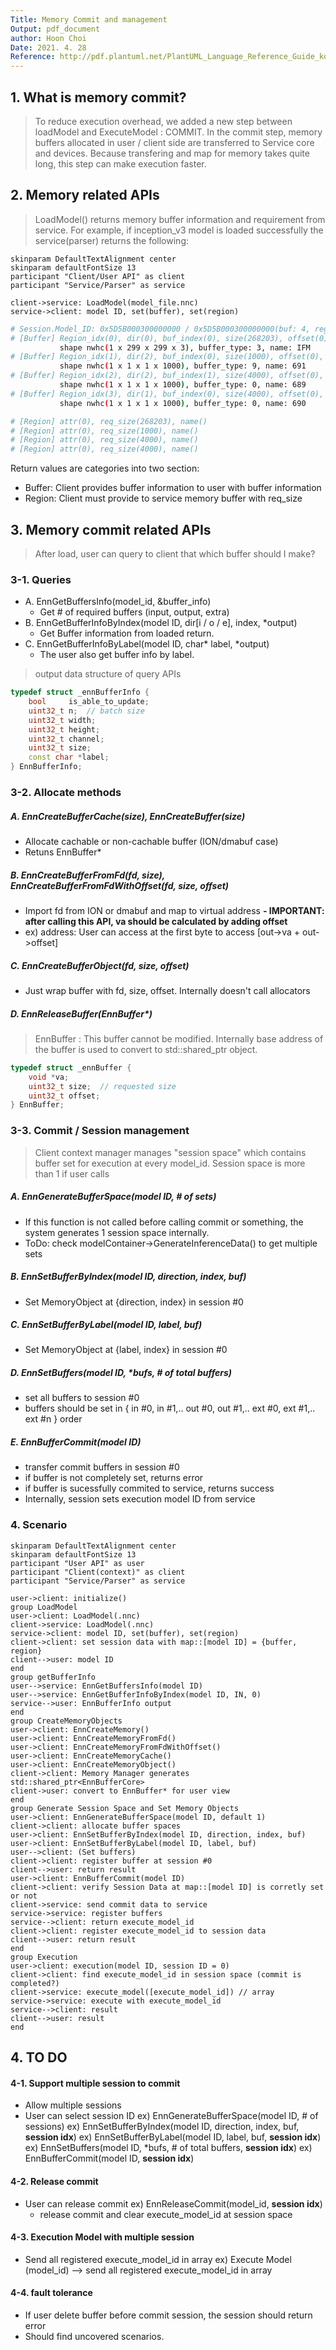 ```yaml
---
Title: Memory Commit and management
Output: pdf_document
author: Hoon Choi
Date: 2021. 4. 28
Reference: http://pdf.plantuml.net/PlantUML_Language_Reference_Guide_ko.pdf
---
```



## 1. What is memory commit?
> To reduce execution overhead, we added a new step between loadModel and ExecuteModel : COMMIT. In the commit step, memory buffers allocated in user / client side are transferred to Service core and devices. Because transfering and map for memory takes quite long, this step can make execution faster.

## 2. Memory related APIs
> LoadModel() returns memory buffer information and requirement from service. For example, if inception_v3 model is loaded successfully the service(parser) returns the following:
```plantUML
skinparam DefaultTextAlignment center
skinparam defaultFontSize 13
participant "Client/User API" as client
participant "Service/Parser" as service

client->service: LoadModel(model_file.nnc)
service->client: model ID, set(buffer), set(region)

```

```bash
# Session.Model_ID: 0x5D5B000300000000 / 0x5D5B000300000000(buf: 4, reg: 4)::::
# [Buffer] Region_idx(0), dir(0), buf_index(0), size(268203), offset(0),
           shape nwhc(1 x 299 x 299 x 3), buffer_type: 3, name: IFM
# [Buffer] Region_idx(1), dir(2), buf_index(0), size(1000), offset(0),
           shape nwhc(1 x 1 x 1 x 1000), buffer_type: 9, name: 691
# [Buffer] Region_idx(2), dir(2), buf_index(1), size(4000), offset(0),
           shape nwhc(1 x 1 x 1 x 1000), buffer_type: 0, name: 689
# [Buffer] Region_idx(3), dir(1), buf_index(0), size(4000), offset(0),
           shape nwhc(1 x 1 x 1 x 1000), buffer_type: 0, name: 690

# [Region] attr(0), req_size(268203), name()
# [Region] attr(0), req_size(1000), name()
# [Region] attr(0), req_size(4000), name()
# [Region] attr(0), req_size(4000), name()
```
Return values are categories into two section:
 - Buffer: Client provides buffer information to user with buffer information
 - Region: Client must provide to service memory buffer with req_size


## 3. Memory commit related APIs
> After load, user can query to client that which buffer should I make?

### 3-1. Queries
 - A. EnnGetBuffersInfo(model_id, &buffer_info)
    - Get # of required buffers (input, output, extra)
 - B. EnnGetBufferInfoByIndex(model ID, dir[i / o / e], index, *output)
    - Get Buffer information from loaded return.
 - C. EnnGetBufferInfoByLabel(model ID, char* label, *output)
    - The user also get buffer info by label.

> output data structure of query APIs
```c++
typedef struct _ennBufferInfo {
    bool     is_able_to_update;
    uint32_t n;  // batch size
    uint32_t width;
    uint32_t height;
    uint32_t channel;
    uint32_t size;
    const char *label;
} EnnBufferInfo;
```

### 3-2. Allocate methods
 ##### A. EnnCreateBufferCache(size), EnnCreateBuffer(size)
   - Allocate cachable or non-cachable buffer (ION/dmabuf case)
   - Retuns EnnBuffer*
 ##### B. EnnCreateBufferFromFd(fd, size), EnnCreateBufferFromFdWithOffset(fd, size, offset)
   - Import fd from ION or dmabuf and map to virtual address
   **- IMPORTANT: after calling this API, va should be calculated by adding offset**
   - ex) address: User can access at the first byte to access [out->va + out->offset]
 ##### C. EnnCreateBufferObject(fd, size, offset)
   - Just wrap buffer with fd, size, offset. Internally doesn't call allocators
 ##### D. EnnReleaseBuffer(EnnBuffer*)

> EnnBuffer : This buffer cannot be modified. Internally base address of the buffer is used to convert to std::shared_ptr<EnnBufferCore> object.
```c++
typedef struct _ennBuffer {
    void *va;
    uint32_t size;  // requested size
    uint32_t offset;
} EnnBuffer;
```

### 3-3. Commit / Session management
> Client context manager manages "session space" which contains buffer set for execution at every model_id.
> Session space is more than 1 if user calls 
 ##### A. EnnGenerateBufferSpace(model ID, # of sets)
   - If this function is not called before calling commit or something, the system generates 1 session space internally.
   - ToDo: check modelContainer->GenerateInferenceData() to get multiple sets
 ##### B. EnnSetBufferByIndex(model ID, direction, index, buf)
   - Set MemoryObject at {direction, index} in session #0
 ##### C. EnnSetBufferByLabel(model ID, label, buf)
   - Set MemoryObject at {label, index} in session #0
 ##### D. EnnSetBuffers(model ID, *bufs, # of total buffers)
   - set all buffers to session #0
   - buffers should be set in { in #0, in #1,.. out #0, out #1,.. ext #0, ext #1,.. ext #n } order
 ##### E. EnnBufferCommit(model ID)
   - transfer commit buffers in session #0
   - if buffer is not completely set, returns error
   - if buffer is sucessfully commited to service, returns success
   - Internally, session sets execution model ID from service


### 4. Scenario
```plantUML
skinparam DefaultTextAlignment center
skinparam defaultFontSize 13
participant "User API" as user
participant "Client(context)" as client
participant "Service/Parser" as service

user->client: initialize()
group LoadModel
user->client: LoadModel(.nnc)
client->service: LoadModel(.nnc)
service->client: model ID, set(buffer), set(region)
client->client: set session data with map::[model ID] = {buffer, region}
client-->user: model ID
end
group getBufferInfo
user-->service: EnnGetBuffersInfo(model ID)
user-->service: EnnGetBufferInfoByIndex(model ID, IN, 0)
service-->user: EnnBufferInfo output
end
group CreateMemoryObjects
user->client: EnnCreateMemory()
user->client: EnnCreateMemoryFromFd()
user->client: EnnCreateMemoryFromFdWithOffset()
user->client: EnnCreateMemoryCache()
user->client: EnnCreateMemoryObject()
client->client: Memory Manager generates std::shared_ptr<EnnBufferCore>
client->user: convert to EnnBuffer* for user view
end
group Generate Session Space and Set Memory Objects
user->client: EnnGenerateBufferSpace(model ID, default 1)
client->client: allocate buffer spaces
user->client: EnnSetBufferByIndex(model ID, direction, index, buf)
user->client: EnnSetBufferByLabel(model ID, label, buf)
user-->client: (Set buffers)
client->client: register buffer at session #0
client-->user: return result
user->client: EnnBufferCommit(model ID)
client->client: verify Session Data at map::[model ID] is corretly set or not
client->service: send commit data to service
service->service: register buffers
service-->client: return execute_model_id
client->client: register execute_model_id to session data
client-->user: return result
end
group Execution
user->client: execution(model ID, session ID = 0)
client->client: find execute_model_id in session space (commit is completed?)
client->service: execute_model([execute_model_id]) // array
service->service: execute with execute_model_id
service-->client: result
client-->user: result
end
```



## 4. TO DO
 #### 4-1. Support multiple session to commit
  - Allow multiple sessions
  - User can select session ID
   ex) EnnGenerateBufferSpace(model ID, # of sessions)
   ex) EnnSetBufferByIndex(model ID, direction, index, buf, **session idx**)
   ex) EnnSetBufferByLabel(model ID, label, buf, **session idx**)
   ex) EnnSetBuffers(model ID, *bufs, # of total buffers, **session idx**)
   ex) EnnBufferCommit(model ID, **session idx**)
 
 #### 4-2. Release commit
  - User can release commit
   ex) EnnReleaseCommit(model_id, **session idx**)
    - release commit and clear execute_model_id at session space

 #### 4-3. Execution Model with multiple session
  - Send all registered execute_model_id in array
   ex) Execute Model (model_id) --> send all registered execute_model_id in array

 #### 4-4. fault tolerance
  - If user delete buffer before commit session, the session should return error
  - Should find uncovered scenarios.

